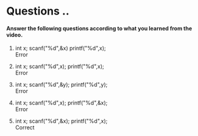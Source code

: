# Questions ..

#### Answer the following questions according to what you learned from the video.

1. int x; scanf("%d",&x) printf("%d",x);  
   Error

2. int x; scanf("%d",x); printf("%d",x);  
   Error

3. int x; scanf("%d",&y); printf("%d",y);  
   Error

4. int x; scanf("%d",x); printf("%d",&x);  
   Error

5. int x; scanf("%d",&x); printf("%d",x);  
   Correct
